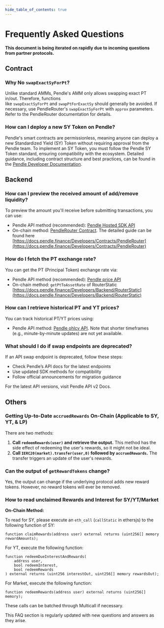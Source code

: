 ```yaml
---
hide_table_of_contents: true
---
```

# Frequently Asked Questions

**This document is being iterated on rapidly due to incoming questions from partner protocols.** 
## Contract

### Why No `swapExactSyForPt`?

Unlike standard AMMs, Pendle's AMM only allows swapping exact PT in/out. Therefore, functions like `swapExactSyForPt` and `swapPtForExactSy` should generally be avoided. If necessary, use PendleRouter's `swapExactSyForPt` with `approx` parameters. Refer to the PendleRouter documentation for details.

### How can I deploy a new SY Token on Pendle?
Pendle's smart contracts are permissionless, meaning anyone can deploy a new Standardized Yield (SY) Token without requiring approval from the Pendle team. To implement an SY Token, you must follow the Pendle SY Token standard, ensuring compatibility with the ecosystem. Detailed guidance, including contract structure and best practices, can be found in the [Pendle Developer Documentation](https://docs.pendle.finance/Developers/Contracts/StandardizedYield).

## Backend

### How can I preview the received amount of add/remove liquidity?

To preview the amount you'll receive before submitting transactions, you can use:

- Pendle API method (recommended): [Pendle Hosted SDK API](https://api-v2.pendle.finance/core/docs#/SDK/SdkController_addLiquidity)
- On-chain method: [PendleRouter Contract](https://github.com/pendle-finance/pendle-core-v2-public/blob/main/contracts/interfaces/IPActionAddRemoveLiqV3.sol). The detailed guide can be found here [https://docs.pendle.finance/Developers/Contracts/PendleRouter](https://docs.pendle.finance/Developers/Contracts/PendleRouter)

### How do I fetch the PT exchange rate?
You can get the PT (Principal Token) exchange rate via:
- Pendle API method (recommended): [Pendle price API](https://api-v2.pendle.finance/core/docs#/Assets/AssetsSimplifiedController_getAllAssetPricesByAddresses)
- On-chain method: `getPtToAssetRate` of RouterStatic [https://docs.pendle.finance/Developers/Backend/RouterStatic](https://docs.pendle.finance/Developers/Backend/RouterStatic)

### How can I retrieve historical PT and YT prices?
You can track historical PT/YT prices using:

- Pendle API method: [Pendle ohlcv API](https://api-v2.pendle.finance/core/docs#/Prices/PricesController_ohlcv_v4). Note that shorter timeframes (e.g., minute-by-minute updates) are not yet available.

### What should I do if swap endpoints are deprecated?
If an API swap endpoint is deprecated, follow these steps:

- Check Pendle’s API docs for the latest endpoints
- Use updated SDK methods for compatibility
- Follow official announcements for migration guidance

For the latest API versions, visit Pendle API v2 Docs.

## Others

### Getting Up-to-Date `accruedRewards` On-Chain (Applicable to SY, YT, & LP)

There are two methods:

1. **Call `redeemRewards(user)` and retrieve the output.** This method has the side effect of redeeming the user's rewards, so it might not be ideal.
2. **Call `IERC20(market).transfer(user,0)` followed by `accruedRewards`.** The transfer triggers an update of the user's rewards.

### Can the output of `getRewardTokens` change?

Yes, the output can change if the underlying protocol adds new reward tokens. However, no reward tokens will ever be removed.

### How to read unclaimed Rewards and Interest for SY/YT/Market

**On-Chain Method:**

To read for SY, please execute an `eth_call` (`callStatic` in ethersjs) to the following function of SY:

```solidity
function claimRewards(address user) external returns (uint256[] memory rewardAmounts);
```

For YT, execute the following function:

```solidity
function redeemDueInterestAndRewards(
    address user,
    bool redeemInterest,
    bool redeemRewards
) external returns (uint256 interestOut, uint256[] memory rewardsOut);
```

For Market, execute the following function:

```solidity
function redeemRewards(address user) external returns (uint256[] memory);
```

These calls can be batched through Multicall if necessary.

This FAQ section is regularly updated with new questions and answers as they arise.

